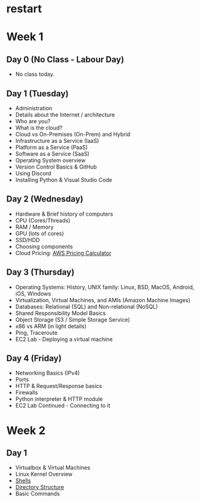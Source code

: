 # restart


# Week 1

## Day 0 (No Class - Labour Day)
* No class today.

## Day 1 (Tuesday)
* Administration
* Details about the Internet / architecture
* Who are you?
* What is the cloud?
* Cloud vs On-Premises (On-Prem) and Hybrid
* Infrastructure as a Service (IaaS)
* Platform as a Service (PaaS)
* Software as a Service (SaaS)
* Operating System overview
* Version Control Basics & GitHub
* Using Discord
* Installing Python & Visual Studio Code

## Day 2 (Wednesday)
* Hardware & Brief history of computers
* CPU (Cores/Threads)
* RAM / Memory
* GPU (lots of cores)
* SSD/HDD
* Choosing components
* Cloud Pricing: [AWS Pricing Calculator](https://calculator.aws)

## Day 3 (Thursday)
* Operating Systems: History, UNIX family: Linux, BSD, MacOS, Android, iOS, Windows
* Virtualization, Virtual Machines, and AMIs (Amazon Machine Images)
* Databases: Relational (SQL) and Non-relational (NoSQL)
* Shared Responsibility Model Basics
* Object Storage (S3 / Simple Storage Service)
* x86 vs ARM (in light details)
* Ping, Traceroute
* EC2 Lab - Deploying a virtual machine

## Day 4 (Friday)
* Networking Basics (IPv4)
* Ports
* HTTP & Request/Response basics
* Firewalls
* Python interpreter & HTTP module
* EC2 Lab Continued - Connecting to it



# Week 2

## Day 1
* Virtualbox & Virtual Machines
* Linux Kernel Overview
* [Shells](https://en.wikipedia.org/wiki/Unix_shell)
* [Directory Structure](https://linuxhandbook.com/linux-directory-structure/)
* Basic Commands
